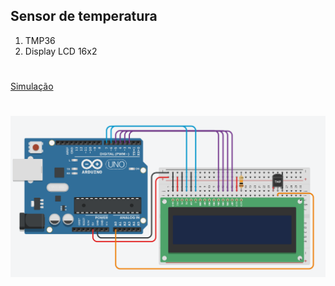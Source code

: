 ## Sensor de temperatura

1. TMP36
2. Display LCD 16x2

#

[Simulação](https://www.tinkercad.com/things/0pbylUyorkv)

#

![Resultado](https://github.com/MarcosKrul/sistemas-embarcados/blob/master/tmp/04.png)
